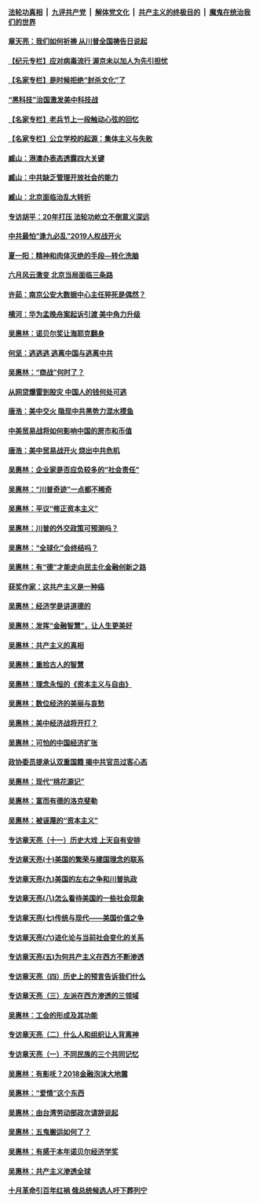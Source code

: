 ####  [法轮功真相](../../../../basic/blob/master/README.md?t=07061031) &nbsp;|&nbsp; [九评共产党](../../../../9ping.md/blob/master/README.md?t=07061031) &nbsp;|&nbsp; [解体党文化](../../../../jtdwh.md/blob/master/README.md?t=07061031)  &nbsp;|&nbsp; [共产主义的终极目的](../../../../gczydzjmd.md/blob/master/README.md?t=07061031) &nbsp;|&nbsp; [魔鬼在统治我们的世界](../../../../mgztzwmdsj.md/blob/master/README.md?t=07061031) 

#### [章天亮：我们如何祈祷 从川普全国祷告日说起](../pages/nsc423/n11944627.md?t=07061031) 

#### [【纪元专栏】应对病毒流行 渥京未以加人为先引担忧](../pages/nsc423/n11875714.md?t=07061031) 

#### [【名家专栏】是时候拒绝“封杀文化”了](../pages/nsc423/n11814093.md?t=07061031) 

#### [“黑科技”治国激发美中科技战](../pages/nsc423/n11638056.md?t=07061031) 

#### [【名家专栏】老兵节上一段触动心弦的回忆](../pages/nsc423/n11646016.md?t=07061031) 

#### [【名家专栏】公立学校的起源：集体主义与失败](../pages/nsc423/n11601833.md?t=07061031) 

#### [臧山：港澳办表态透露四大关键](../pages/nsc423/n11421628.md?t=07061031) 

#### [臧山：中共缺乏管理开放社会的能力](../pages/nsc423/n11407457.md?t=07061031) 

#### [臧山：北京面临治乱大转折](../pages/nsc423/n11406895.md?t=07061031) 

#### [专访胡平：20年打压 法轮功屹立不倒意义深远](../pages/nsc423/n11398800.md?t=07061031) 

#### [中共最怕“逢九必乱”2019人权战开火](../pages/nsc423/n11385248.md?t=07061031) 

#### [夏一阳：精神和肉体灭绝的手段—转化洗脑](../pages/nsc423/n11368250.md?t=07061031) 

#### [六月风云激变 北京当局面临三条路](../pages/nsc423/n11313668.md?t=07061031) 

#### [许茹：南京公安大数据中心主任猝死是偶然？](../pages/nsc423/n11064744.md?t=07061031) 

#### [横河：华为孟晚舟案起诉引渡 美中角力升级](../pages/nsc423/n11027230.md?t=07061031) 

#### [吴惠林：诺贝尔奖让海耶克翻身](../pages/nsc423/n10890049.md?t=07061031) 

#### [何坚：逃逃逃 逃离中国与逃离中共](../pages/nsc423/n10592891.md?t=07061031) 

#### [吴惠林：“商战”何时了？](../pages/nsc423/n10573558.md?t=07061031) 

#### [从网贷爆雷到股灾 中国人的钱何处可逃](../pages/nsc423/n10572800.md?t=07061031) 

#### [唐浩：美中交火 隐现中共黑势力混水摸鱼](../pages/nsc423/n10544040.md?t=07061031) 

#### [中美贸易战将如何影响中国的房市和币值](../pages/nsc423/n10543697.md?t=07061031) 

#### [唐浩：美中贸易战开火 烧出中共危机](../pages/nsc423/n10540126.md?t=07061031) 

#### [吴惠林：企业家是否应负较多的“社会责任”](../pages/nsc423/n10535022.md?t=07061031) 

#### [吴惠林：“川普奇迹”一点都不稀奇](../pages/nsc423/n10512808.md?t=07061031) 

#### [吴惠林：平议“修正资本主义”](../pages/nsc423/n10495724.md?t=07061031) 

#### [吴惠林：川普的外交政策可预测吗？](../pages/nsc423/n10462387.md?t=07061031) 

#### [吴惠林：“全球化”会终结吗？](../pages/nsc423/n10452838.md?t=07061031) 

#### [吴惠林：有“德”才能走向民主化金融创新之路](../pages/nsc423/n10432292.md?t=07061031) 

#### [获奖作家：这共产主义是一种癌](../pages/nsc423/n10431541.md?t=07061031) 

#### [吴惠林：经济学是讲道德的](../pages/nsc423/n10398014.md?t=07061031) 

#### [吴惠林：发挥“金融智慧”，让人生更美好](../pages/nsc423/n10375019.md?t=07061031) 

#### [吴惠林：共产主义的真相](../pages/nsc423/n10351394.md?t=07061031) 

#### [吴惠林：重拾古人的智慧](../pages/nsc423/n10337691.md?t=07061031) 

#### [吴惠林：理念永恒的《资本主义与自由》](../pages/nsc423/n10316274.md?t=07061031) 

#### [吴惠林：数位经济的美丽与哀愁](../pages/nsc423/n10292946.md?t=07061031) 

#### [吴惠林：美中经济战将开打？](../pages/nsc423/n10258825.md?t=07061031) 

#### [吴惠林：可怕的中国经济扩张](../pages/nsc423/n10219147.md?t=07061031) 

#### [政协委员提承认双重国籍 揭中共官员过客心态](../pages/nsc423/n10208809.md?t=07061031) 

#### [吴惠林：现代“桃花源记”](../pages/nsc423/n10185234.md?t=07061031) 

#### [吴惠林：富而有德的洛克斐勒](../pages/nsc423/n10142264.md?t=07061031) 

#### [吴惠林：被诬蔑的“资本主义”](../pages/nsc423/n10124816.md?t=07061031) 

#### [专访章天亮（十一）历史大戏 上天自有安排](../pages/nsc423/n10094905.md?t=07061031) 

#### [专访章天亮(十)美国的繁荣与建国理念的联系](../pages/nsc423/n10094899.md?t=07061031) 

#### [专访章天亮(九)美国的左右之争和川普执政](../pages/nsc423/n10094889.md?t=07061031) 

#### [专访章天亮(八)怎么看待美国的一些社会现象](../pages/nsc423/n10094857.md?t=07061031) 

#### [专访章天亮(七)传统与现代——美国价值之争](../pages/nsc423/n10093140.md?t=07061031) 

#### [专访章天亮(六)进化论与当前社会变化的关系](../pages/nsc423/n10092036.md?t=07061031) 

#### [专访章天亮(五)为何共产主义在西方不断渗透](../pages/nsc423/n10083620.md?t=07061031) 

#### [专访章天亮（四）历史上的预言告诉我们什么](../pages/nsc423/n10083606.md?t=07061031) 

#### [专访章天亮（三）左派在西方渗透的三领域](../pages/nsc423/n10081115.md?t=07061031) 

#### [吴惠林：工会的形成及其功能](../pages/nsc423/n10080633.md?t=07061031) 

#### [专访章天亮（二）什么人和组织让人背离神](../pages/nsc423/n10076637.md?t=07061031) 

#### [专访章天亮（一）不同民族的三个共同记忆](../pages/nsc423/n10074188.md?t=07061031) 

#### [吴惠林：有影呒？2018金融泡沫大地震](../pages/nsc423/n10040534.md?t=07061031) 

#### [吴惠林：“爱情”这个东西](../pages/nsc423/n10019423.md?t=07061031) 

#### [吴惠林：由台湾劳动部政次请辞说起](../pages/nsc423/n9979679.md?t=07061031) 

#### [吴惠林：五鬼搬运如何了？](../pages/nsc423/n9925338.md?t=07061031) 

#### [吴惠林：有感于本年诺贝尔经济学奖](../pages/nsc423/n9871883.md?t=07061031) 

#### [吴惠林：共产主义渗透全球](../pages/nsc423/n9812748.md?t=07061031) 

#### [十月革命引百年红祸 俄总统候选人吁下葬列宁](../pages/nsc423/n9810182.md?t=07061031) 

